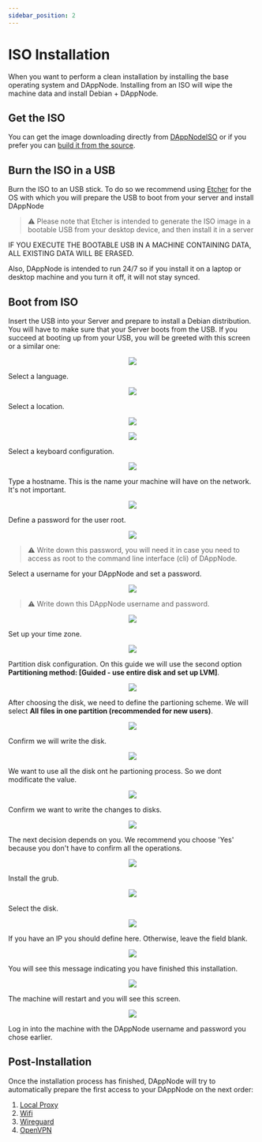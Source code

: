 ```yaml
---
sidebar_position: 2
---
```


# ISO Installation

When you want to perform a clean installation by installing the base operating system and DAppNode. Installing from an ISO will wipe the machine data and install Debian + DAppNode.

## Get the ISO

You can get the image downloading directly from [DAppNodeISO](https://iso.dappnode.io/) or if you prefer you can [build it from the source](https://github.com/dappnode/DAppNode_Installer).

## Burn the ISO in a USB

Burn the ISO to an USB stick. To do so we recommend using [Etcher](https://www.balena.io/etcher/) for the OS with which you will prepare the USB to boot from your server and install DAppNode

> :warning: Please note that Etcher is intended to generate the ISO image in a bootable USB from your desktop device, and then install it in a server

IF YOU EXECUTE THE BOOTABLE USB IN A MACHINE CONTAINING DATA, ALL EXISTING DATA WILL BE ERASED.

Also, DAppNode is intended to run 24/7 so if you install it on a laptop or desktop machine and you turn it off, it will not stay synced.

## Boot from ISO

Insert the USB into your Server and prepare to install a Debian distribution. You will have to make sure that your Server boots from the USB. If you succeed at booting up from your USB, you will be greeted with this screen or a similar one:

<p align="center">
    <img src="../../../../img/VirtualBox_install.png"/>
</p>

Select a language.

<p align="center">
    <img src="../../../../img/iso_install_1.png"/>
</p>

Select a location.

<p align="center">
    <img src="../../../../img/iso_install_2.png"/>
</p>

<p align="center">
    <img src="../../../../img/iso_install_3.png"/>
</p>

Select a keyboard configuration.

<p align="center">
    <img src="../../../../img/iso_install_4.png"/>
</p>

Type a hostname. This is the name your machine will have on the network. It's not important.

<p align="center">
    <img src="../../../../img/iso_install_5.png"/>
</p>

Define a password for the user root.

<p align="center">
    <img src="../../../../img/iso_install_6.png"/>
</p>

> :warning: Write down this password, you will need it in case you need to access as root to the command line interface (cli) of DAppNode.

Select a username for your DAppNode and set a password.

<p align="center">
    <img src="../../../../img/iso_install_7.png"/>
</p>

> :warning: Write down this DAppNode username and password.

<p align="center">
    <img src="../../../../img/iso_install_8.png"/>
</p>

Set up your time zone.

<p align="center">
    <img src="../../../../img/iso_install_9.png"/>
</p>

Partition disk configuration. On this guide we will use the second option **Partitioning method: [Guided - use entire disk and set up LVM]**.

<p align="center">
    <img src="../../../../img/iso_install_10.png"/>
</p>

After choosing the disk, we need to define the partioning scheme. We will select **All files in one partition (recommended for new users)**.

<p align="center">
    <img src="../../../../img/iso_install_11.png"/>
</p>

Confirm we will write the disk.

<p align="center">
    <img src="../../../../img/iso_install_12.png"/>
</p>

We want to use all the disk ont he partioning process. So we dont modificate the value.

<p align="center">
    <img src="../../../../img/iso_install_13.png"/>
</p>

Confirm we want to write the changes to disks.

<p align="center">
    <img src="../../../../img/iso_install_14.png"/>
</p>

The next decision depends on you. We recommend you choose 'Yes' because you don't have to confirm all the operations.

<p align="center">
    <img src="../../../../img/iso_install_15.png"/>
</p>

Install the grub.

<p align="center">
    <img src="../../../../img/iso_install_16.png"/>
</p>

Select the disk.

<p align="center">
    <img src="../../../../img/iso_install_17.png"/>
</p>

If you have an IP you should define here. Otherwise, leave the field blank.

<p align="center">
    <img src="../../../../img/iso_install_18.png"/>
</p>

You will see this message indicating you have finished this installation.

<p align="center">
    <img src="../../../../img/iso_install_19.png"/>
</p>

The machine will restart and you will see this screen.

<p align="center">
    <img src="../../../../img/iso_install_20.png"/>
</p>

Log in into the machine with the DAppNode username and password you chose earlier.

## Post-Installation

Once the installation process has finished, DAppNode will try to automatically prepare the first access to your DAppNode on the next order:

1. [Local Proxy](../../../../user-guide/ui/access/local-proxy)
2. [Wifi](../../../../user-guide/ui/access/wifi)
3. [Wireguard](../../../../user-guide/ui/access/vpn#wireguard)
4. [OpenVPN](../../../../user-guide/ui/access/vpn#openvpn)

